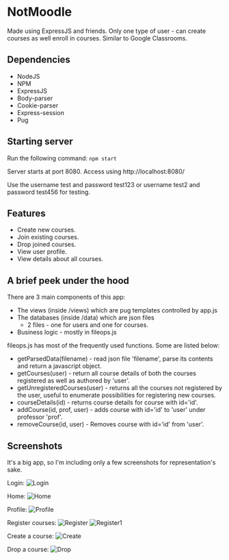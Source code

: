  # NotMoodle
 Made using ExpressJS and friends.
 Only one type of user - can create courses as well enroll in courses. Similar to Google Classrooms.
 ## Dependencies
 - NodeJS
 - NPM
 - ExpressJS
 - Body-parser
 - Cookie-parser
 - Express-session
 - Pug
 
 ## Starting server
 Run the following command:
 ```npm start```
 
 Server starts at port 8080. Access using http://localhost:8080/
 
 Use the username test and password test123 or username test2 and password test456 for testing.
 
 ## Features
 - Create new courses.
 - Join existing courses.
 - Drop joined courses.
 - View user profile.
 - View details about all courses.
 
 ## A brief peek under the hood
 There are 3 main components of this app:
 - The views (inside /views) which are pug templates controlled by app.js
 - The databases (inside /data) which are json files
    - 2 files - one for users and one for courses. 
 - Business logic - mostly in fileops.js
 
 fileops.js has most of the frequently used functions. Some are listed below:
 
 - getParsedData(filename) - read json file 'filename', parse its contents and return a javascript object.
 - getCourses(user) - return all course details of both the courses registered as well as authored by 'user'.
 - getUnregisteredCourses(user) - returns all the courses not registered by the user, useful to enumerate possibilities for registering new courses.
 - courseDetails(id) - returns course details for course with id='id'.
 - addCourse(id, prof, user) - adds course with id='id' to 'user' under professor 'prof'.
 - removeCourse(id, user) - Removes course with id='id' from 'user'.
 
 ## Screenshots
 It's a big app, so I'm including only a few screenshots for representation's sake.

 Login:
 ![Login](/screenshots/Login.png)
 
 Home:
 ![Home](/screenshots/Home.png)
 
 Profile:
 ![Profile](/screenshots/Profile.png)
 
 Register courses:
 ![Register](/screenshots/Register.png)
 ![Register1](/screenshots/Register1.png)
 
 Create a course:
 ![Create](/screenshots/Create.png)
 
 Drop a course:
 ![Drop](/screenshots/Drop.png)
